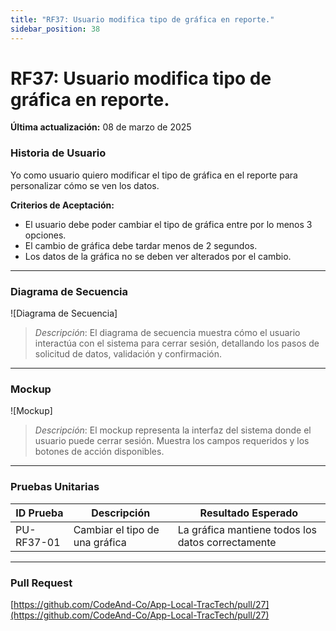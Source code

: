 ```yaml
---
title: "RF37: Usuario modifica tipo de gráfica en reporte."  
sidebar_position: 38
---
```


# RF37: Usuario modifica tipo de gráfica en reporte.

**Última actualización:** 08 de marzo de 2025

### Historia de Usuario

Yo como usuario quiero modificar el tipo de gráfica en el reporte para personalizar cómo se ven los datos.

  **Criterios de Aceptación:**
  - El usuario debe poder cambiar el tipo de gráfica entre por lo menos 3 opciones.
  - El cambio de gráfica debe tardar menos de 2 segundos.
  - Los datos de la gráfica no se deben ver alterados por el cambio.

---

### Diagrama de Secuencia

![Diagrama de Secuencia] 

> *Descripción*: El diagrama de secuencia muestra cómo el usuario interactúa con el sistema para cerrar sesión, detallando los pasos de solicitud de datos, validación y confirmación.

---

### Mockup

![Mockup]

> *Descripción*: El mockup representa la interfaz del sistema donde el usuario puede cerrar sesión. Muestra los campos requeridos y los botones de acción disponibles.

--- 

### Pruebas Unitarias 
| ID Prueba | Descripción | Resultado Esperado |
|-----------|-------------|--------------------|
|PU-RF37-01|Cambiar el tipo de una gráfica|La gráfica mantiene todos los datos correctamente|

---

### Pull Request
[https://github.com/CodeAnd-Co/App-Local-TracTech/pull/27](https://github.com/CodeAnd-Co/App-Local-TracTech/pull/27)
